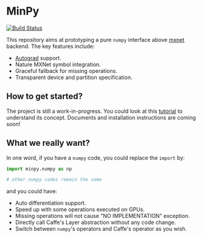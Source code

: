 # MinPy

[![Build Status](https://travis-ci.org/dmlc/minpy.svg?branch=master)](https://travis-ci.org/dmlc/minpy)

This repository aims at prototyping a pure `numpy` interface above [mxnet](https://github.com/dmlc/mxnet) backend. The key features include:

* [Autograd](https://github.com/HIPS/autograd) support.
* Nature MXNet symbol integration.
* Graceful fallback for missing operations.
* Transparent device and partition specification.

How to get started?
-------------------
The project is still a work-in-progress. You could look at this [tutorial](https://github.com/dmlc/minpy/blob/master/examples/demo/minpy_tutorial.ipynb) to understand its concept. Documents and installation instructions are coming soon!

What we really want?
-------------------
In one word, if you have a `numpy` code, you could replace the `import` by:
```python
import minpy.numpy as np

# other numpy codes remain the same
```

and you could have:
* Auto differentiation support.
* Speed up with some operations executed on GPUs.
* Missing operations will not cause "NO IMPLEMENTATION" exception.
* Directly call Caffe's Layer abstraction without any code change.
* Switch between `numpy`'s operators and Caffe's operator as you wish.
